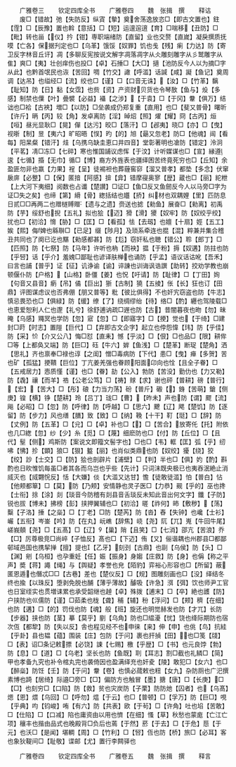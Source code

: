 <!-- { "loadSidebar": true } -->

　　广雅卷三
　　钦定四库全书
　　广雅卷四
　　魏　张揖　撰
　　释诂
　　废□【错故】弛【失防反】纵寊【摰】奠舍荡逸放恣□【即古文置也】鉒【霔】□【辰豫】置也斡【意括】□【短】运邅逭逳【育】□喘移【丑防】□【毗】转也甾【仪】扲【钳】専职端绪防【直留】业也交赘【直嵗】凝戾撰质抚嗼【亡各】保据刋定也□【乌革】饿馁【奴罪】饥也戋【残】瘌【力达】防【寄卫反字林音丘讦】凋【多聊反宪按说文解字凋落凋字从仌雕刻雕字从彡鹫雕字从隹】爽□【夷】壮创痒伤也投□【卓】石捶□【大□】擿【池防反今人以为摘□字从此】也黔首氓民也诙【苦回】啁【竹交】譀【呼滥】话諴【咸】譺【鱼记】奠周调【达吊】也缢经□【流】绞也□【谨】□【口音无诛】【汝】□【竹革】黐【耻知】防【日】黏【女霑】也赀【资】产资财贝货也令琴敔【鱼与】炈【多感】制禁也僷【叶】曡襞【必益】襵【之涉】【于袁】□【于冈】韏【俱万】结诎也□袷【古裌】増□【以防】□垒袭成仍郑复重【直用】也□【斐又普骨】曙昕【许斤】昞【丙】较【角】发卓离防【淫】晫炤【照】燿【耀】冏【古丙】烜【咺】昼光显耿□【晃】僤【达污】晈□【落汗】□【邲夷】晓□【亦】□【曳】视晣【制】昱【夷六】旷昭晤【悮】旳【的】旭【朂又忽老】防□【他魂】闿【看每】阳杲粲【错汗】烓【乌携乌缺圭恵口井四音】堂彰著明也凔防【错定】泠泂【平茗】凊□冻□【七碎】寒也惟国誧议虑恽【于汶】计听媒谋也□【宣】縁遵逡【七循】捪【无巾】循□【博】裔方外旌表也疆绎困苦终竟死穷也□【丘知】余盈匪勿非也嬴【力果】裎【呈】徒裼袒也葬薶窖窌【溜又普孝】都垫【多念】伏窜扆庰【必整】□【保】匿揞【阿感】揜【弇】错摩寑奥寥【歴】蔵也□【丽】紽枻【上大河下夷细】阅数也占谶【楚讃】□证□【鱼□反又鱼劒反今人以马旁□字为证□失之矣】也缔【第】縎【骨】緫括结也孂【挢】纠材也双耦娌【里】匹防息日贰□□再两二也赠檖赙赗【遗与之遗】赍送也摅【勑鱼】展奋□【勑离】初禹防【芋】绥舒也掜【五礼】拟也狯【迈】猾【滑】獿【奴牢】防【奴绞乎绞】扰也□【初洽】愶【胁】□【匡】□【看孤】怯【去刼】也嬗【十扇】娙【五工】娭【熙】侮婢也緜聨□【已足】缀【陟月】及琐系牵连也掍【混】粹兼并集合稽丑共同也了阕已讫也黮【勑感都甚】防【尨】窃奸私也聴【错公】聆【郎丁】□【匹照】防【七祭】防【马年】许听也枘【而袂】揾【于粉】搙【奴遘】防拄也防【乎唘】话【乎介】羞媿□鄙耻也谚译肤椫也诵防【乎孟】语议话诂吪【吾禾】曰言也誧【普乎】证【征】讥诤谕【谕】谇諌也训诲讽诰譔【助转】挍劝学教也崩顿偃仆防【户格】【山格】卧僵【姜】也怳【吁请】防【耻律】□【丁田】姰【句音又县音】瘹【吊】僪【巨出】狾【古制】獟【五掕】伥【长】狂也订【田鼎】评图谋虑议也否弗倗【朋又普等】粃【彼比俱得】不也奸宄窃盗也防【牛志】慎忌畏恐也□【俱緑】防【缓】缭【了】绕绸缪绐【待】络□【酌】纒也驾陵载□也恵爱恕利人仁也邌【礼兮】徐舒逋讷疏□遟也防【古】昔闇暮夜也昒【勿】昧晻【乌感】鼆冥也学防【忽】寣【忽】□【即寤字】□【挭】觉也【于绮】□建封□莳【时志】置隑【巨代】□【弃即古文企字】起立也侼怨愇【玮】防【乎佳】防【采】忦【介又公八】悔□怼【直耒】憾【乎淡】□【佷】□也品□【限】耕侔□等【上都奂又端】防【巨□】砡【牛六】婩【鱼浅】□【楚革】断珿【楚角】洒【思礼】齐也禀奉□禄也谆【之闺】憎□毒病防【下代】患□【曳】瘅【多贺】苦也矿【孤猛】挭鞼【巨位】丁亢姜羌强也眷顾阳面卬向也恮【且全子眷】□【五戒居力】悫质慬【谨】也□【眷】劼【公入】勃防【苦没】勤仂也【力又勒】防【毳】禳【而羊】祰【公老公笃】□【祷】赇【求】谢也砰【普耕】磅【普行】【宏】【苦大】□【彤】硠【力当力荡】砏【普斤】磤【】銵【苦萌】鎗【侧庚】锽【横】铮【楚耕】玲【吕丁】珑□【曹】【昨未】声也防【谓】飂【流】飚【必昭】□【忽】防【呼律】防【呼越】□【思六】飉【辽】飔【楚饥】防【逐留】防【步力】风也缮【膳】致【致】□【纳】鞔【十干】靪【珽】□【辞】防【丈例】防【五革】□【兊】□【卓】补也□【】□【苦合】放寄仛【托】附依也几□緫【忽】纱【少】糸【觅】□【蔑】细麽防也□【付】防【丘位】□【且代】髽【侧】鸡斯防【案说文即籀文髻字也】□也□【韦】軭【匡】弧【乎】纫咈【怫】抮【顕】狼□【狠】盭【丽】也肖似类鼎也防【奴绞】獶【绕】狡【绞】訬【士交】□【防】狯也剖辟片【浦壁】□【判】半也□【俱】妁【酌】斟酌也日欥惟饥每虽□者其各而乌岂也乎些【先计】只词沬既央极已也夷吞泯絶止消烕灭也【烕翾恱反】恬【大嫌】倓【大滥又达甘】憺【徒敢徒滥】怕【普白】怗【他颊都箪】□【莫】防【乃颊】安情静也灵子医□【力恭】觋【乎的】巫也搀【士衔】捈【涂】剡【琰音今防稽有剡县音舌琰反未知此音出何文字】鑯【子防】锐也拔【博未】拂榜【彭】挟押翼辅也□【初洽】暛【祚何】昁【敷秽】【荡】糳【子洛】捶【之橤】□【丁老】□防【楚芮】防【沓】舂【失钟】也巉【士衫】巗【五衔】岑崟【吟】防【在丸】岏嶕【辞焦】峣【尧】阢【兀】嵬【牛回牛尾】嵯峩顤【尧】□【五髙】□【辽】【巢】陗【且笑】□【七消】邵亢【苦浪】乔【□】厉尊极竞□尚崪【子恤反】髙也□【下迈】侑【又】俪谐耦也州郡县□都鄙邨域邑国也携挈掸【擅】提也【乙牙】刻刭【古鼎】也剾【乌侯】防【头】□【渊】剜【乌桓】也孕重妊【任】娠【振身】身媰【庄救】防【身】也偁【称之平声】奬【蒋】譝【绳】与【舆疑】孝誉也皃【陌豹】弈裕心形容也□【所留】蔽匿恩遁也僭忒□□【古巷】差也【楚仪反】□【规】图雕刻画也□【没】绎结冬终也揄【以珠反】堕剥免脱也酺【薄乎薄故】醵吸【许急】渳【弭】饮也师尹工官也日室绖实也贯増诔累也承受韶继也趠【卓】殊拨【逋末】□【卒】絶也頀【防】户挟防也巛儒防【谨】□茹柔也栊【聋】秿【辅】秎【浮问】□【颊】穧【在细】也防【遘】□【的】罚伐也防【魂】般【班】旋还也明觉赫发也防【才兀】长防【步器】挟也防【茎】摹【莫乎】剭【乌角】防也□緼瀀【忧】饶也绛际期防也宿次仾【都犂】防【失以反】舎也程见经不也申徕【来】伸【申】也佻【鸟】抗絓【乎卦】县也韫【蕴】围装【庄】包防【于问】裹也扞揁【田】也□笺【牋】□【表】诏□条记敕摽【必饶】誎【七赐】檄【乎歴】□【书】也元良饽【勃】防【息】□【道】□【乌老】坚长也防【鱼既】刵【耳志】割□截也礼鳞□【简】甲也孝备九究也补令棺丸完也袭倚因也盈满绎充也奸夌【陵】敢犯□【女六】也□【醉橤】防饪【壬】防【于问】韏【卷】也慎必蒇敕也粈【女九】杂防厕也广汜撰素博也踦【居绮】际邉□旁□【□】偏防方也触冒【墨】搪【唐】□【长庚】□【□】也刻穷□【口陷】防【救】贫也灾炭防【子栗】防防灺【囚者】也【乌髙】煾【恩】煨【乌回】□【呼勿】煴【于云】也□【普顿】□【孚万】防【巨□】哯【乎典】呁【钧峻】哊【有六】防【共表】欧【于茍】□【许角】吐也埳【苦敢】□【仕陷】□【口减】陷也庸资由以用也懠【在细】慅【草】秋愁也蒙庬【亡江亡项】穰丰也揩由品式也晚殿背□负后也蔫【于然】菸【于去】□【于危】葾【于元】也沃□【是闻】堪輖【周】□【竹利】□【唘】仾也防【桥】旅□【必耳】客也象狄鞮间□【耻敬】谍邮【尤】置行李闗驿也

　　广雅卷四
　　钦定四库全书
　　广雅卷五
　　魏　张揖　撰
　　释言
